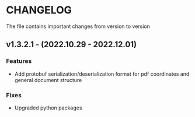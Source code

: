 # CHANGELOG

The file contains important changes from version to version

## v1.3.2.1 - (2022.10.29 - 2022.12.01)

### Features

* Add protobuf serialization/deserialization format for pdf coordinates and general document structure

### Fixes

* Upgraded python packages
